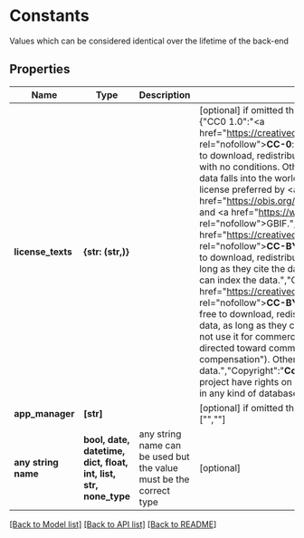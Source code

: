 # Constants

Values which can be considered identical over the lifetime of the back-end 

## Properties
Name | Type | Description | Notes
------------ | ------------- | ------------- | -------------
**license_texts** | **{str: (str,)}** |  | [optional]  if omitted the server will use the default value of {"CC0 1.0":"<a href=\"https://creativecommons.org/publicdomain/zero/1.0/\" rel=\"nofollow\"><strong>CC-0</strong></a>: all registered EcoTaxa users are free to download, redistribute, modify, and build upon the data, with no conditions. Other databases can index the data. The data falls into the worldwide public domain. This is the license preferred by <a href=\"https://obis.org/manual/policy/\" rel=\"nofollow\">OBIS</a> and <a href=\"https://www.gbif.org/terms\" rel=\"nofollow\">GBIF</a>.","CC BY 4.0":"<a href=\"https://creativecommons.org/licenses/by/4.0/\" rel=\"nofollow\"><strong>CC-BY</strong></a>: all registered EcoTaxa users are free to download, redistribute, modify, and build upon the data, as long as they cite the dataset and its authors. Other databases can index the data.","CC BY-NC 4.0":"<a href=\"https://creativecommons.org/licenses/by-nc/4.0/\" rel=\"nofollow\"><strong>CC-BY-NC</strong></a>: all registered EcoTaxa users are free to download, redistribute, modify, and build upon the data, as long as they cite the dataset and its authors, and do not use it for commercial purpose (\"primarily intended for or directed toward commercial advantage or monetary compensation\"). Other databases can index the data.","Copyright":"<strong>Copyright</strong>: only contributors to this project have rights on this data. This prevents its distribution in any kind of database.","":"Not chosen"}
**app_manager** | **[str]** |  | [optional]  if omitted the server will use the default value of ["",""]
**any string name** | **bool, date, datetime, dict, float, int, list, str, none_type** | any string name can be used but the value must be the correct type | [optional]

[[Back to Model list]](../README.md#documentation-for-models) [[Back to API list]](../README.md#documentation-for-api-endpoints) [[Back to README]](../README.md)



